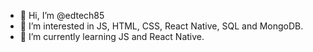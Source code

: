 - 👋 Hi, I’m @edtech85
- 👀 I’m interested in JS, HTML, CSS, React Native, SQL and MongoDB.
- 🌱 I’m currently learning JS and React Native.

<!---
edtech85/edtech85 is a ✨ special ✨ repository because its `README.md` (this file) appears on your GitHub profile.
You can click the Preview link to take a look at your changes.
--->
